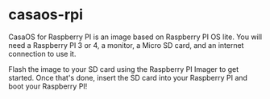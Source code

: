 # casaos-rpi
CasaOS for Raspberry PI is an image based on Raspberry PI OS lite. You will need a Raspberry PI 3 or 4, a monitor, a Micro SD card, and an internet connection to use it.

Flash the image to your SD card using the Raspberry PI Imager to get started. Once that's done, insert the SD card into your Raspberry PI and boot your Raspberry PI!
